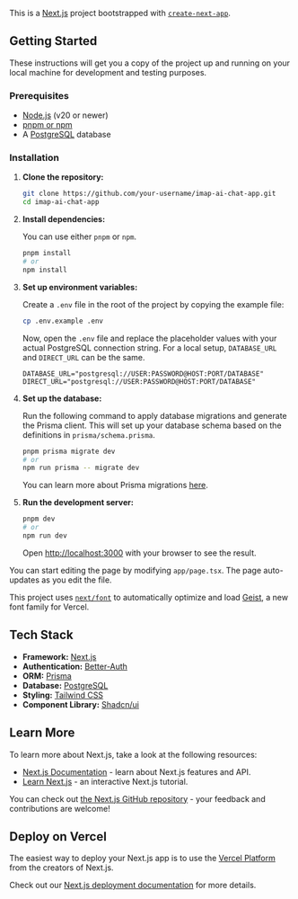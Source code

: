 This is a [Next.js](https://nextjs.org) project bootstrapped with [`create-next-app`](https://nextjs.org/docs/app/api-reference/cli/create-next-app).

## Getting Started

These instructions will get you a copy of the project up and running on your local machine for development and testing purposes.

### Prerequisites

- [Node.js](https://nodejs.org/) (v20 or newer)
- [pnpm or npm](https://pnpm.io/installation)
- A [PostgreSQL](https://www.postgresql.org/download/) database

### Installation

1.  **Clone the repository:**

    ```bash
    git clone https://github.com/your-username/imap-ai-chat-app.git
    cd imap-ai-chat-app
    ```

2.  **Install dependencies:**

    You can use either `pnpm` or `npm`.

    ```bash
    pnpm install
    # or
    npm install
    ```

3.  **Set up environment variables:**

    Create a `.env` file in the root of the project by copying the example file:

    ```bash
    cp .env.example .env
    ```

    Now, open the `.env` file and replace the placeholder values with your actual PostgreSQL connection string. For a local setup, `DATABASE_URL` and `DIRECT_URL` can be the same.

    ```env
    DATABASE_URL="postgresql://USER:PASSWORD@HOST:PORT/DATABASE"
    DIRECT_URL="postgresql://USER:PASSWORD@HOST:PORT/DATABASE"
    ```

4.  **Set up the database:**

    Run the following command to apply database migrations and generate the Prisma client. This will set up your database schema based on the definitions in `prisma/schema.prisma`.

    ```bash
    pnpm prisma migrate dev
    # or
    npm run prisma -- migrate dev
    ```
    You can learn more about Prisma migrations [here](https://www.prisma.io/docs/concepts/components/prisma-migrate).

5.  **Run the development server:**

    ```bash
    pnpm dev
    # or
    npm run dev
    ```

    Open [http://localhost:3000](http://localhost:3000) with your browser to see the result.

You can start editing the page by modifying `app/page.tsx`. The page auto-updates as you edit the file.

This project uses [`next/font`](https://nextjs.org/docs/app/building-your-application/optimizing/fonts) to automatically optimize and load [Geist](https://vercel.com/font), a new font family for Vercel.

## Tech Stack

- **Framework:** [Next.js](https://nextjs.org/)
- **Authentication:** [Better-Auth](https://better-auth.dev/)
- **ORM:** [Prisma](https://www.prisma.io/)
- **Database:** [PostgreSQL](https://www.postgresql.org/)
- **Styling:** [Tailwind CSS](https://tailwindcss.com/)
- **Component Library:** [Shadcn/ui](https://ui.shadcn.com/)

## Learn More

To learn more about Next.js, take a look at the following resources:

- [Next.js Documentation](https://nextjs.org/docs) - learn about Next.js features and API.
- [Learn Next.js](https://nextjs.org/learn) - an interactive Next.js tutorial.

You can check out [the Next.js GitHub repository](https://github.com/vercel/next.js) - your feedback and contributions are welcome!

## Deploy on Vercel

The easiest way to deploy your Next.js app is to use the [Vercel Platform](https://vercel.com/new?utm_medium=default-template&filter=next.js&utm_source=create-next-app&utm_campaign=create-next-app-readme) from the creators of Next.js.

Check out our [Next.js deployment documentation](https://nextjs.org/docs/app/building-your-application/deploying) for more details.
